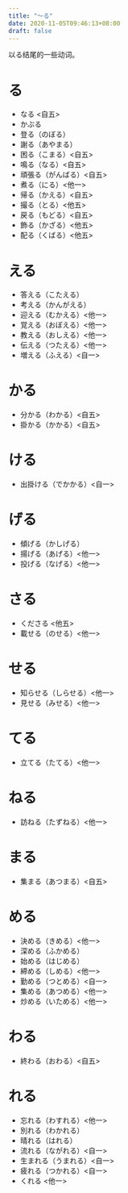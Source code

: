 ```yaml
---
title: "～る"
date: 2020-11-05T09:46:13+08:00
draft: false
---
```


以る结尾的一些动词。

# る
- なる <自五>
- かぶる
- 登る（のぼる）
- 謝る（あやまる）
- 困る（こまる）<自五>
- 鳴る（なる）<自五>
- 頑張る（がんばる）<自五>
- 煮る（にる）<他一>
- 帰る（かえる）<自五>
- 撮る（とる）<他五>
- 戻る（もどる）<自五>
- 飾る（かざる）<他五>
- 配る（くばる）<他五>

# える
- 答える（こたえる）
- 考える（かんがえる）
- 迎える（むかえる）<他一>
- 覚える（おぼえる）<他一>
- 教える（おしえる）<他一>
- 伝える（つたえる）<他一>
- 増える（ふえる）<自一>

# かる
- 分かる（わかる）<自五>
- 掛かる（かかる）<自五>

# ける
- 出掛ける（でかかる）<自一>

# げる
- 傾げる（かしげる）
- 揚げる（あげる）<他一>
- 投げる（なげる）<他一>

# さる
- くださる <他五>
- 載せる（のせる）<他一>

# せる
- 知らせる（しらせる）<他一>
- 見せる（みせる）<他一>

# てる
- 立てる（たてる）<他一>

# ねる
- 訪ねる（たずねる）<他一>

# まる
- 集まる（あつまる）<自五>

# める
- 決める（きめる）<他一>
- 深める（ふかめる）
- 始める（はじめる）
- 締める（しめる）<他一>
- 勤める（つとめる）<自一>
- 集める（あつめる）<他一>
- 炒める（いためる）<他一>

# わる
- 終わる（おわる）<自五>

# れる
- 忘れる（わすれる）<他一>
- 別れる（わかれる）
- 晴れる（はれる）
- 流れる（ながれる）<自一>
- 生まれる（うまれる）<自一>
- 疲れる（つかれる）<自一>
- くれる <他一>
